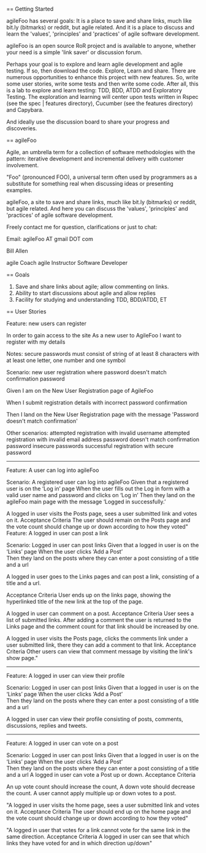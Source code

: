 == Getting Started

agileFoo has several goals: It is a place to save and share links, much like bit.ly (bitmarks) or reddit, but agile related. And it is a place to discuss and learn the 'values', 'principles' and 'practices' of agile software development.

agileFoo is an open source RoR project and is available to anyone, whether your need is a simple 'link saver' or discussion forum.

Perhaps your goal is to explore and learn agile development and agile testing. If so, then download the code. Explore, Learn and share. There are numerous opportunities to enhance this project with new features. So, write some user stories, write some tests and then write some code. After all, this is a lab to explore and learn testing: TDD, BDD, ATDD and Exploratory Testing. The exploration and learning will center upon tests written in Rspec (see the spec | features directory), Cucumber (see the features directory) and Capybara.

And ideally use the discussion board to share your progress and discoveries.

== agileFoo

Agile, an umbrella term for a collection of software methodologies with the pattern: iterative development and incremental delivery with customer involvement.

"Foo" (pronounced FOO), a universal term often used by programmers as a substitute for something real when discussing ideas or presenting examples. 

agileFoo, a site to save and share links, much like bit.ly (bitmarks) or reddit, but agile related. And here you can discuss the 'values', 'principles' and 'practices' of agile software development.

Freely contact me for question, clarifications or just to chat:

Email:  agileFoo AT gmail DOT com

Bill Allen

agile Coach
agile Instructor
Software Developer

== Goals

1. Save and share links about agile; allow commenting on links.
2. Ability to start discussions about agile and allow replies
3. Facility for studying and understanding TDD, BDD/ATDD, ET


== User Stories

Feature: new users can register 

In order to gain access to the site
As a new user to AgileFoo
I want to register with my details


Notes: secure passwords must consist of string of at least 8 characters with at least one letter, one number and one symbol

Scenario: new user registration where password doesn't match confirmation password

Given I am on the New User Registration page of AgileFoo

When I submit registration details with incorrect password confirmation

Then I land on the New User Registration page with the message 'Password doesn't match confirmation'

Other scenarios:
attempted registration with invalid username
attempted registration with invalid email address
password doesn't match confirmation password
insecure passwords 
successful registration with secure password

_______________________________________________________________


Feature: A user can log into agileFoo 

Scenario: A registered user can log into agileFoo 
Given that a registered user is on the ‘Log in’ page
When the user fills out the Log in form with a valid user name and password and clicks on ‘Log in’ 
Then they land on the agileFoo main page with the message ‘Logged in successfully.’


A logged in user visits the Posts page, sees a user submitted link and votes on it.
Acceptance Criteria
The user should remain on the Posts page and the vote count should change up or down according to how they voted"
Feature: A logged in user can post a link 

Scenario: Logged in user can post links 
Given that a logged in user is on the ‘Links’ page
When the user clicks ‘Add a Post’  
Then they land on the posts where they can enter a post consisting of a title and a url

A logged in user goes to the Links pages and can post a link, consisting of a title and a url.

Acceptance Criteria
User ends up on the links page, showing the hyperlinked title of the new link at the top of the page. 


A logged in user can comment on a post.
Acceptance Criteria
User sees a list of submitted links.
After adding a comment the user is returned to the Links page and the comment count for that link should be increased by one. 

A logged in user visits the Posts page, clicks the comments link under a user submitted link, there they can add a comment to that link. 
Acceptance Criteria
Other users can view that comment message by visiting the link's show page."
_______________________________________________________________

Feature: A logged in user can view their profile 

Scenario: Logged in user can post links 
Given that a logged in user is on the ‘Links’ page
When the user clicks ‘Add a Post’  
Then they land on the posts where they can enter a post consisting of a title and a url

A logged in user can view their profile consisting of posts, comments, discussions, replies and tweets.
_______________________________________________________________

Feature: A logged in user can vote on a post 

Scenario: Logged in user can post links 
Given that a logged in user is on the ‘Links’ page
When the user clicks ‘Add a Post’  
Then they land on the posts where they can enter a post consisting of a title and a url
A logged in user can vote a Post up or down.
Acceptance Criteria

An up vote count should increase the count, A down vote should decrease the count. A user cannot apply multiple up or down votes to a post. 

"A logged in user visits the home page, sees a user submitted link and votes on it.
Acceptance Criteria
The user should end up on the home page and the vote count should change up or down according to how they voted"

"A logged in user that votes for a link cannot vote for the same link in the same direction. 
Acceptance Criteria
A logged in user can see that which links they have voted for and in which direction up/down"



